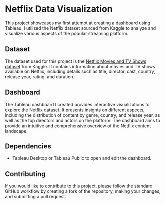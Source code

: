 # Netflix Data Visualization

This project showcases my first attempt at creating a dashboard using Tableau. I utilized the Netflix dataset sourced from Kaggle to analyze and visualize various aspects of the popular streaming platform.

## Dataset
The dataset used for this project is the [Netflix Movies and TV Shows dataset](https://www.kaggle.com/shivamb/netflix-shows) from Kaggle. It contains information about movies and TV shows available on Netflix, including details such as title, director, cast, country, release year, rating, and duration.



## Dashboard
The Tableau dashboard I created provides interactive visualizations to explore the Netflix dataset. It presents insights on different aspects, including the distribution of content by genre, country, and release year, as well as the top directors and actors on the platform. The dashboard aims to provide an intuitive and comprehensive overview of the Netflix content landscape.





## Dependencies
- Tableau Desktop or Tableau Public to open and edit the dashboard.

## Contributing
If you would like to contribute to this project, please follow the standard GitHub workflow by creating a fork of the repository, making your changes, and submitting a pull request.
